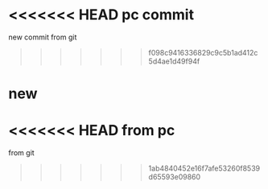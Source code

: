 <<<<<<< HEAD
pc commit
=======
new commit from git
>>>>>>> f098c9416336829c9c5b1ad412c5d4ae1d49f94f
# new

<<<<<<< HEAD
from pc
=======
from git
>>>>>>> 1ab4840452e16f7afe53260f8539d65593e09860
